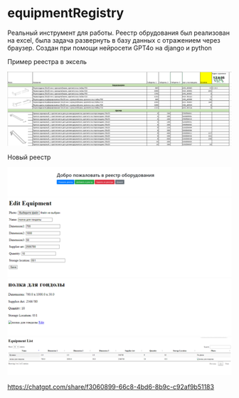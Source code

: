 # equipmentRegistry


Реальный инструмент для работы. Реестр обрудования был реализован на excel, была задача развернуть в базу данных с отражением через браузер.
Создан при помощи нейросети GPT4o на django и python

Пример реестра в эксель

![picture](https://github.com/SergeyBorozdin/equipmentRegistry/blob/main/registr%20old.png)


Новый реестр

![picture](https://github.com/SergeyBorozdin/equipmentRegistry/blob/main/registr%20new1.png)
![picture1](https://github.com/SergeyBorozdin/equipmentRegistry/blob/main/registr%20new%202.png)
![picture2](https://github.com/SergeyBorozdin/equipmentRegistry/blob/main/registr%20new%203.png)
![picture2](https://github.com/SergeyBorozdin/equipmentRegistry/blob/main/registr%20new%204.png)

https://chatgpt.com/share/f3060899-66c8-4bd6-8b9c-c92af9b51183

